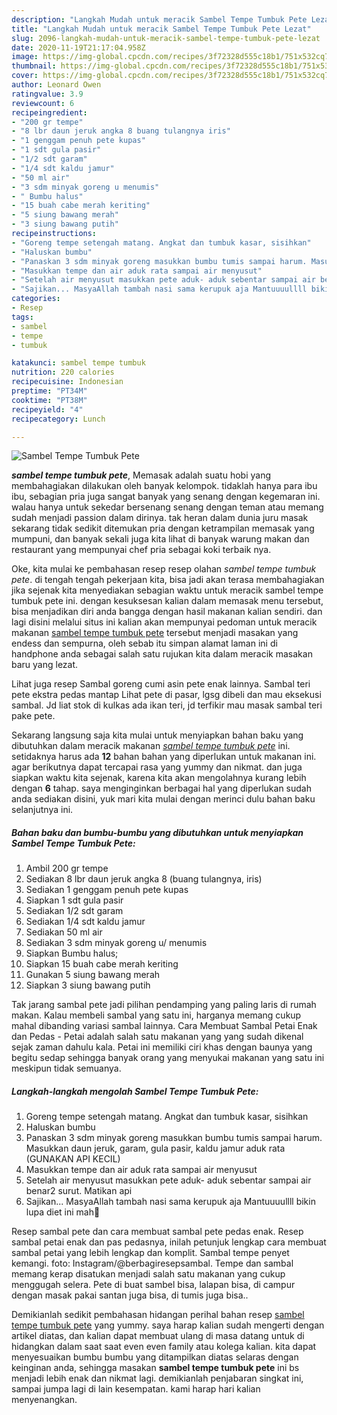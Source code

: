 ```yaml
---
description: "Langkah Mudah untuk meracik Sambel Tempe Tumbuk Pete Lezat"
title: "Langkah Mudah untuk meracik Sambel Tempe Tumbuk Pete Lezat"
slug: 2096-langkah-mudah-untuk-meracik-sambel-tempe-tumbuk-pete-lezat
date: 2020-11-19T21:17:04.958Z
image: https://img-global.cpcdn.com/recipes/3f72328d555c18b1/751x532cq70/sambel-tempe-tumbuk-pete-foto-resep-utama.jpg
thumbnail: https://img-global.cpcdn.com/recipes/3f72328d555c18b1/751x532cq70/sambel-tempe-tumbuk-pete-foto-resep-utama.jpg
cover: https://img-global.cpcdn.com/recipes/3f72328d555c18b1/751x532cq70/sambel-tempe-tumbuk-pete-foto-resep-utama.jpg
author: Leonard Owen
ratingvalue: 3.9
reviewcount: 6
recipeingredient:
- "200 gr tempe"
- "8 lbr daun jeruk angka 8 buang tulangnya iris"
- "1 genggam penuh pete kupas"
- "1 sdt gula pasir"
- "1/2 sdt garam"
- "1/4 sdt kaldu jamur"
- "50 ml air"
- "3 sdm minyak goreng u menumis"
- " Bumbu halus"
- "15 buah cabe merah keriting"
- "5 siung bawang merah"
- "3 siung bawang putih"
recipeinstructions:
- "Goreng tempe setengah matang. Angkat dan tumbuk kasar, sisihkan"
- "Haluskan bumbu"
- "Panaskan 3 sdm minyak goreng masukkan bumbu tumis sampai harum. Masukkan daun jeruk, garam, gula pasir, kaldu jamur aduk rata (GUNAKAN API KECIL)"
- "Masukkan tempe dan air aduk rata sampai air menyusut"
- "Setelah air menyusut masukkan pete aduk- aduk sebentar sampai air benar2 surut. Matikan api"
- "Sajikan... MasyaAllah tambah nasi sama kerupuk aja Mantuuuullll bikin lupa diet ini mah🤤"
categories:
- Resep
tags:
- sambel
- tempe
- tumbuk

katakunci: sambel tempe tumbuk 
nutrition: 220 calories
recipecuisine: Indonesian
preptime: "PT34M"
cooktime: "PT38M"
recipeyield: "4"
recipecategory: Lunch

---
```



![Sambel Tempe Tumbuk Pete](https://img-global.cpcdn.com/recipes/3f72328d555c18b1/751x532cq70/sambel-tempe-tumbuk-pete-foto-resep-utama.jpg)

<b><i>sambel tempe tumbuk pete</i></b>, Memasak adalah suatu hobi yang membahagiakan dilakukan oleh banyak kelompok. tidaklah hanya para ibu ibu, sebagian pria juga sangat banyak yang senang dengan kegemaran ini. walau hanya untuk sekedar bersenang senang dengan teman atau memang sudah menjadi passion dalam dirinya. tak heran dalam dunia juru masak sekarang tidak sedikit ditemukan pria dengan ketrampilan memasak yang mumpuni, dan banyak sekali juga kita lihat di banyak warung makan dan restaurant yang mempunyai chef pria sebagai koki terbaik nya.

Oke, kita mulai ke pembahasan resep resep olahan <i>sambel tempe tumbuk pete</i>. di tengah tengah pekerjaan kita, bisa jadi akan terasa membahagiakan jika sejenak kita menyediakan sebagian waktu untuk meracik sambel tempe tumbuk pete ini. dengan kesuksesan kalian dalam memasak menu tersebut, bisa menjadikan diri anda bangga dengan hasil makanan kalian sendiri. dan lagi disini melalui situs ini kalian akan mempunyai pedoman untuk meracik makanan <u>sambel tempe tumbuk pete</u> tersebut menjadi masakan yang endess dan sempurna, oleh sebab itu simpan alamat laman ini di handphone anda sebagai salah satu rujukan kita dalam meracik masakan baru yang lezat.

Lihat juga resep Sambal goreng cumi asin pete enak lainnya. Sambal teri pete ekstra pedas mantap Lihat pete di pasar, lgsg dibeli dan mau eksekusi sambal. Jd liat stok di kulkas ada ikan teri, jd terfikir mau masak sambal teri pake pete.


Sekarang langsung saja kita mulai untuk menyiapkan bahan baku yang dibutuhkan dalam meracik makanan <u><i>sambel tempe tumbuk pete</i></u> ini. setidaknya harus ada <b>12</b> bahan bahan yang diperlukan untuk makanan ini. agar berikutnya dapat tercapai rasa yang yummy dan nikmat. dan juga siapkan waktu kita sejenak, karena kita akan mengolahnya kurang lebih dengan <b>6</b> tahap. saya menginginkan berbagai hal yang diperlukan sudah anda sediakan disini, yuk mari kita mulai dengan merinci dulu bahan baku selanjutnya ini.

<!--inarticleads1-->

##### Bahan baku dan bumbu-bumbu yang dibutuhkan untuk menyiapkan Sambel Tempe Tumbuk Pete:

1. Ambil 200 gr tempe
1. Sediakan 8 lbr daun jeruk angka 8 (buang tulangnya, iris)
1. Sediakan 1 genggam penuh pete kupas
1. Siapkan 1 sdt gula pasir
1. Sediakan 1/2 sdt garam
1. Sediakan 1/4 sdt kaldu jamur
1. Sediakan 50 ml air
1. Sediakan 3 sdm minyak goreng u/ menumis
1. Siapkan  Bumbu halus;
1. Siapkan 15 buah cabe merah keriting
1. Gunakan 5 siung bawang merah
1. Siapkan 3 siung bawang putih


Tak jarang sambal pete jadi pilihan pendamping yang paling laris di rumah makan. Kalau membeli sambal yang satu ini, harganya memang cukup mahal dibanding variasi sambal lainnya. Cara Membuat Sambal Petai Enak dan Pedas - Petai adalah salah satu makanan yang yang sudah dikenal sejak zaman dahulu kala. Petai ini memiliki ciri khas dengan baunya yang begitu sedap sehingga banyak orang yang menyukai makanan yang satu ini meskipun tidak semuanya. 

<!--inarticleads2-->

##### Langkah-langkah mengolah Sambel Tempe Tumbuk Pete:

1. Goreng tempe setengah matang. Angkat dan tumbuk kasar, sisihkan
1. Haluskan bumbu
1. Panaskan 3 sdm minyak goreng masukkan bumbu tumis sampai harum. Masukkan daun jeruk, garam, gula pasir, kaldu jamur aduk rata (GUNAKAN API KECIL)
1. Masukkan tempe dan air aduk rata sampai air menyusut
1. Setelah air menyusut masukkan pete aduk- aduk sebentar sampai air benar2 surut. Matikan api
1. Sajikan... MasyaAllah tambah nasi sama kerupuk aja Mantuuuullll bikin lupa diet ini mah🤤


Resep sambal pete dan cara membuat sambal pete pedas enak. Resep sambal petai enak dan pas pedasnya, inilah petunjuk lengkap cara membuat sambal petai yang lebih lengkap dan komplit. Sambal tempe penyet kemangi. foto: Instagram/@berbagiresepsambal. Tempe dan sambal memang kerap disatukan menjadi salah satu makanan yang cukup menggugah selera. Pete di buat sambel bisa, lalapan bisa, di campur dengan masak pakai santan juga bisa, di tumis juga bisa.. 

Demikianlah sedikit pembahasan hidangan perihal bahan resep <u>sambel tempe tumbuk pete</u> yang yummy. saya harap kalian sudah mengerti dengan artikel diatas, dan kalian dapat membuat ulang di masa datang untuk di hidangkan dalam saat saat even even family atau kolega kalian. kita dapat menyesuaikan bumbu bumbu yang ditampilkan diatas selaras dengan keinginan anda, sehingga masakan <b>sambel tempe tumbuk pete</b> ini bs menjadi lebih enak dan nikmat lagi. demikianlah penjabaran singkat ini, sampai jumpa lagi di lain kesempatan. kami harap hari kalian menyenangkan.
